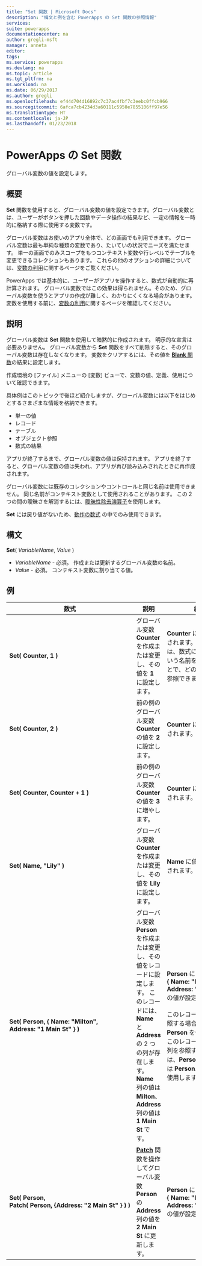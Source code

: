 ```yaml
---
title: "Set 関数 | Microsoft Docs"
description: "構文と例を含む PowerApps の Set 関数の参照情報"
services: 
suite: powerapps
documentationcenter: na
author: gregli-msft
manager: anneta
editor: 
tags: 
ms.service: powerapps
ms.devlang: na
ms.topic: article
ms.tgt_pltfrm: na
ms.workload: na
ms.date: 06/29/2017
ms.author: gregli
ms.openlocfilehash: ef44d704d16892c7c37ac4fbf7c3eebc0ffcb966
ms.sourcegitcommit: 6afca7cb4234d3a60111c5950e7855106ff97e56
ms.translationtype: HT
ms.contentlocale: ja-JP
ms.lasthandoff: 01/23/2018
---
```

# <a name="set-function-in-powerapps"></a>PowerApps の Set 関数
グローバル変数の値を設定します。

## <a name="overview"></a>概要
**Set** 関数を使用すると、グローバル変数の値を設定できます。グローバル変数とは、ユーザーがボタンを押した回数やデータ操作の結果など、一定の情報を一時的に格納する際に使用する変数です。  

グローバル変数はお使いのアプリ全体で、どの画面でも利用できます。  グローバル変数は最も単純な種類の変数であり、たいていの状況でニーズを満たせます。  単一の画面でのみスコープをもつコンテキスト変数や行レベルでテーブルを変更できるコレクションもあります。  これらの他のオプションの詳細については、[変数の利用](../working-with-variables.md)に関するページをご覧ください。

PowerApps では基本的に、ユーザーがアプリを操作すると、数式が自動的に再計算されます。  グローバル変数ではこの効果は得られません。そのため、グローバル変数を使うとアプリの作成が難しく、わかりにくくなる場合があります。  変数を使用する前に、[変数の利用](../working-with-variables.md)に関するページを確認してください。

## <a name="description"></a>説明
グローバル変数は **Set** 関数を使用して暗黙的に作成されます。  明示的な宣言は必要ありません。  グローバル変数から **Set** 関数をすべて削除すると、そのグローバル変数は存在しなくなります。  変数をクリアするには、その値を [**Blank** 関数](function-isblank-isempty.md)の結果に設定します。

作成環境の [ファイル] メニューの [変数] ビューで、変数の値、定義、使用について確認できます。

具体例はこのトピックで後ほど紹介しますが、グローバル変数には以下をはじめとするさまざまな情報を格納できます。

* 単一の値
* レコード
* テーブル
* オブジェクト参照
* 数式の結果

アプリが終了するまで、グローバル変数の値は保持されます。  アプリを終了すると、グローバル変数の値は失われ、アプリが再び読み込みされたときに再作成されます。

グローバル変数には既存のコレクションやコントロールと同じ名前は使用できません。  同じ名前がコンテキスト変数として使用されることがあります。  この 2 つの間の曖昧さを解消するには、[曖昧性除去演算子](operators.md#disambiguation-operator)を使用します。

**Set** には戻り値がないため、[動作の数式](../working-with-formulas-in-depth.md) の中でのみ使用できます。

## <a name="syntax"></a>構文
**Set**( *VariableName*, *Value* )

* *VariableName* - 必須。  作成または更新するグローバル変数の名前。
* *Value* - 必須。  コンテキスト変数に割り当てる値。

## <a name="examples"></a>例
| 数式 | 説明 | 結果 |
| --- | --- | --- |
| **Set(&nbsp;Counter,&nbsp;1&nbsp;)** |グローバル変数 **Counter** を作成または変更し、その値を **1** に設定します。 |**Counter** に値 **1** が設定されます。 この変数は、数式に **Counter** という名前を使用することで、どの画面からでも参照できます。 |
| **Set(&nbsp;Counter,&nbsp;2&nbsp;)** |前の例のグローバル変数 **Counter** の値を **2** に設定します。 |**Counter** に値 **2** が設定されます。 |
| **Set(&nbsp;Counter,&nbsp;Counter + 1&nbsp;)** |前の例のグローバル変数 **Counter** の値を **3** に増やします。 |**Counter** に値 **3** が設定されます。 |
| **Set(&nbsp;Name,&nbsp;"Lily" )** |グローバル変数 **Counter** を作成または変更し、その値を **Lily** に設定します。 |**Name** に値 **Lily** が設定されます。 |
| **Set(&nbsp;Person,&nbsp;{&nbsp;Name:&nbsp;"Milton", Address:&nbsp;"1&nbsp;Main&nbsp;St"&nbsp;} )** |グローバル変数 **Person** を作成または変更し、その値をレコードに設定します。 このレコードには、**Name** と **Address** の 2 つの列が存在します。 **Name** 列の値は **Milton**、**Address** 列の値は **1 Main St** です。 |**Person** にレコード **{&nbsp;Name:&nbsp;"Milton", Address:&nbsp;"1&nbsp;Main&nbsp;St"&nbsp;}** の値が設定されます。<br><br>このレコード全体を参照する場合には、名前 **Person** を使用します。このレコードの個別の列を参照する場合には、**Person.Name** または **Person.Address** を使用します。 |
| **Set(&nbsp;Person, Patch(&nbsp;Person,&nbsp;{Address:&nbsp;"2&nbsp;Main&nbsp;St"&nbsp;}&nbsp;)&nbsp;)** |**[Patch](function-patch.md)** 関数を操作してグローバル変数 **Person** の **Address** 列の値を **2 Main St** に更新します。 |**Person** にレコード **{&nbsp;Name:&nbsp;"Milton", Address:&nbsp;"2&nbsp;Main&nbsp;St"&nbsp;}** の値が設定されます。 |

